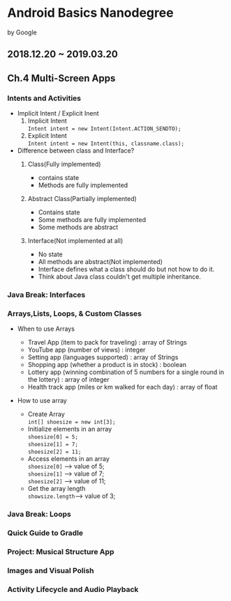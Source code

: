 # Android Basics Nanodegree
by Google
## 2018.12.20 ~ 2019.03.20

## Ch.4 Multi-Screen Apps
### Intents and Activities

+ Implicit Intent / Explicit Inent
    1. Implicit Intent\
        <code>Intent intent = new Intent(Intent.ACTION_SENDTO);</code>
    2. Explicit Intent\
        <code>Intent intent = new Intent(this, classname.class);</code>
+ Difference between class and Interface?
    1. Class(Fully implemented)
        - contains state
        - Methods are fully implemented
    
    2. Abstract Class(Partially implemented)
        - Contains state
        - Some methods are fully implemented
        - Some methods are abstract
    
    3. Interface(Not implemented at all)
        - No state
        - All methods are abstract(Not implemented)
        - Interface defines what a class should do but not how to do it.
        - Think about Java class couldn't  get multiple inheritance.


### Java Break: Interfaces
### Arrays,Lists, Loops, & Custom Classes

+ When to use Arrays
    - Travel App (item to pack for traveling) : array of Strings
    - YouTube app (number of views) : integer
    - Setting app (languages supported) : array of Strings
    - Shopping app (whether a product is in stock) : boolean
    - Lottery app (winning combination of 5 numbers for a single round in the lottery) : array of integer
    - Health track app (miles or km walked for each day) : array of float

+ How to use array
    - Create Array\
    <code>int[] shoesize = new int[3];</code>
    - Initialize elements in an array\
    <code>shoesize[0] = 5;</code>\
    <code>shoesize[1] = 7;</code>\
    <code>shoesize[2] = 11;</code>
    - Access elements in an array\
    <code>shoesize[0]</code> --> value of 5;\
    <code>shoesize[1]</code> --> value of 7;\
    <code>shoesize[2]</code> --> value of 11;
    - Get the array length\
    <code>showsize.length</code>--> value of 3;


### Java Break: Loops
### Quick Guide to Gradle
### Project: Musical Structure App
### Images and Visual Polish
### Activity Lifecycle and Audio Playback
